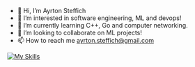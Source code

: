- 👋 Hi, I’m Ayrton Steffich
- 👀 I’m interested in software engineering, ML and devops!
- 🌱 I’m currently learning C++, Go and computer networking.
- 💞️ I’m looking to collaborate on ML projects!
- 📫 How to reach me ayrton.steffich@gmail.com


[![My Skills](https://skillicons.dev/icons?i=js,html,css,wasm)](https://skillicons.dev)

<!---
Ayrton1697/Ayrton1697 is a ✨ special ✨ repository because its `README.md` (this file) appears on your GitHub profile.
You can click the Preview link to take a look at your changes.
--->
